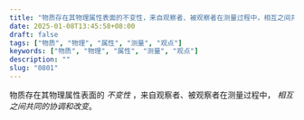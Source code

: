 ```yaml
---
title: "物质存在其物理属性表面的不变性，来自观察者、被观察者在测量过程中，相互之间共同的协调和改变。"
date: 2025-01-08T13:45:58+08:00
draft: false
tags: ["物质", "物理", "属性", "测量", "观点"]
keywords: ["物质", "物理", "属性", "测量", "观点"]
description: ""
slug: "0801"
---
```


物质存在其物理属性表面的 *不变性* ，来自观察者、被观察者在测量过程中， *相互之间共同的协调和改变*。